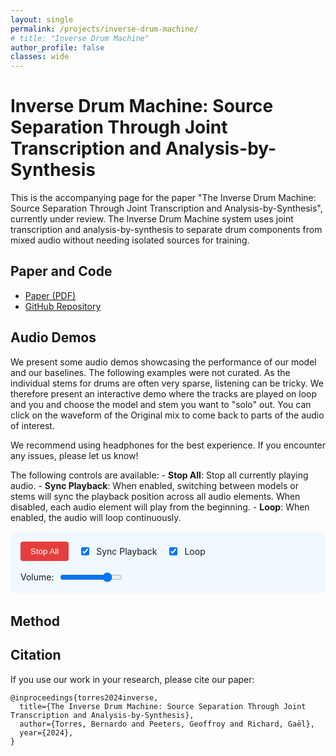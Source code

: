 ```yaml
---
layout: single
permalink: /projects/inverse-drum-machine/
# title: "Inverse Drum Machine"
author_profile: false
classes: wide
---
```


<style>
.track-section {
  margin-bottom: 2.5rem;
  border-bottom: 1px solid #eaeaea;
  padding-bottom: 1.5rem;
}

.track-title {
  font-size: 1.2rem;
  font-weight: bold;
  margin-bottom: 1rem;
  color: #2b6cb0;
}

.comparison-table {
  width: 100%;
  border-collapse: collapse;
  margin-bottom: 1.5rem;
  overflow-x: auto;
  display: block;
}

.comparison-table th, .comparison-table td {
  padding: 0.5rem;
  border: 1px solid #e2e8f0;
}

.comparison-table th {
  background-color: #f7fafc;
  text-align: left;
  font-weight: 600;
}

.comparison-table td {
  background-color: #f8f9fa;
}

.model-name {
  font-weight: 600;
  min-width: 100px;
}

.player-button {
  background-color: #4299e1;
  color: white;
  border: none;
  border-radius: 0.25rem;
  padding: 0.5rem;
  cursor: pointer;
  width: 100%;
  position: relative;
  transition: all 0.2s;
}

.player-button:hover {
  background-color: #3182ce;
}

.player-button.playing {
  background-color: #e53e3e;
}

.player-button.playing:hover {
  background-color: #c53030;
}

.player-button.unavailable {
  background-color: #a0aec0;
  opacity: 0.5;
  cursor: not-allowed;
}

.player-button.unavailable:hover {
  background-color: #a0aec0;
}

.progress-indicator {
  position: absolute;
  bottom: 0;
  left: 0;
  height: 3px;
  width: 0%;
  background-color: rgba(255, 255, 255, 0.7);
  transition: width 0.1s linear;
}

.global-controls {
  display: flex;
  flex-wrap: wrap;
  gap: 1rem;
  margin-bottom: 2rem;
  padding: 1rem;
  background-color: #f0f9ff;
  border-radius: 0.5rem;
  align-items: center;
}

.control-group {
  display: flex;
  align-items: center;
  gap: 0.5rem;
}

.volume-slider {
  width: 100px;
}

.stop-all-button {
  background-color: #e53e3e;
  color: white;
  padding: 0.5rem 1rem;
  border: none;
  border-radius: 0.25rem;
  cursor: pointer;
}

.stop-all-button:hover {
  background-color: #c53030;
}

/* Waveform styles */
.waveform-container {
  margin-bottom: 1.5rem;
}

.waveform {
  height: 80px;
  margin-bottom: 0.5rem;
  background-color: #f7fafc;
  border: 1px solid #e2e8f0;
  border-radius: 4px;
}

.stem-waveform {
  height: 60px;
  margin-bottom: 0.75rem;
  background-color: #f7fafc;
  border: 1px solid #e2e8f0;
  border-radius: 4px;
  display: none; /* Hidden by default */
}

.waveform-label {
  font-size: 0.8rem;
  color: #4a5568;
  margin-bottom: 0.25rem;
  font-weight: 600;
}

@media (max-width: 768px) {
  .comparison-table td, .comparison-table th {
    padding: 0.3rem;
  }
  
  .model-name {
    font-size: 0.8rem;
    min-width: 70px;
  }
  
  .player-button {
    padding: 0.3rem;
    font-size: 0.8rem;
  }
  
  .global-controls {
    flex-direction: column;
    align-items: flex-start;
  }
  
  .control-group.volume {
    width: 100%;
  }
  
  .volume-slider {
    width: 100%;
  }
}
</style>

# Inverse Drum Machine: Source Separation Through Joint Transcription and Analysis-by-Synthesis

This is the accompanying page for the paper "The Inverse Drum Machine: Source Separation Through Joint Transcription and Analysis-by-Synthesis", currently under review. The Inverse Drum Machine system uses joint transcription and analysis-by-synthesis to separate drum components from mixed audio without needing isolated sources for training.

## Paper and Code

- [Paper (PDF)](#) <!-- Add your paper link when available -->
- [GitHub Repository](#) <!-- Add your GitHub repo link -->

<div class="audio-demos-section">
  <h2>Audio Demos</h2>
  
  <p>We present some audio demos showcasing the performance of our model and our baselines. The following examples were not curated. As the individual stems for drums are often very sparse, listening can be tricky. We therefore present an interactive demo where the tracks are played on loop and you and choose the model and stem you want to "solo" out. You can click on the waveform of the Original mix to come back to parts of the audio of interest.
  
  
  We recommend using headphones for the best experience. If you encounter any issues, please let us know!

  The following controls are available:
    - **Stop All**: Stop all currently playing audio.
    - **Sync Playback**: When enabled, switching between models or stems will sync the playback position across all audio elements. When disabled, each audio element will play from the beginning.
    - **Loop**: When enabled, the audio will loop continuously.
  
  </p>


  <div class="global-controls">
    <div class="control-group">
      <button id="stopAllButton" class="stop-all-button">Stop All</button>
    </div>
    <div class="control-group">
      <input type="checkbox" id="syncCheckbox" class="sync-checkbox" checked>
      <label for="syncCheckbox">Sync Playback</label>
    </div>
    <div class="control-group">
      <input type="checkbox" id="loopCheckbox" class="loop-checkbox" checked>
      <label for="loopCheckbox">Loop</label>
    </div>
    <div class="control-group volume">
      <label for="volumeSlider">Volume:</label>
      <input type="range" id="volumeSlider" class="volume-slider" min="0" max="1" step="0.01" value="0.8">
    </div>
  </div>

  <div id="audio-demos"></div>
</div>

<!-- Load WaveSurfer.js -->
<script src="https://unpkg.com/wavesurfer.js@6.6.3/dist/wavesurfer.min.js"></script>

<script>
  document.addEventListener('DOMContentLoaded', () => {
  // Track configuration data
  const tracks = [
    {
      id: "43",
      title: "43_rock_120_beat_4-4.wav, drum kit: portland",
      baseFile: "43_rock_120_beat_4-4_portland"
    },
    {
      id: "93",
      title: "93_hiphop_75_beat_4-4.wav, drum kit: heavy",
      baseFile: "93_hiphop_75_beat_4-4_heavy"
    },
    {
      id: "18",
      title: "18_rock_118_fill_4-4.wav, drum kit: east bay",
      baseFile: "18_rock_118_fill_4-4_east_bay"
    }
    ,
    {
      id: "73",
      title: "73_neworleans-funk_93_fill_4-4.wav, drum kit: heavy",
      baseFile: "73_neworleans-funk_93_fill_4-4_heavy"
    }
    ,
    {
      id: "114",
      title: "114_jazz-fusion_96_beat_4-4.wav, drum kit: heavy",
      baseFile: "114_jazz-fusion_96_beat_4-4_heavy"
    }
  ];
  
  // Models configuration
  const models = [
    { id: "original", name: "Original Mix", instruments: ["full"] },
    { id: "GT", name: "Ground Truth" },
    { id: "Oracle", name: "Oracle" },
    { id: "IDM_masked", name: "IDM masked (Ours)" },
    { id: "IDM_synth", name: "IDM synth (Ours)" },
    { id: "LarsNet", name: "LarsNet" },
    { id: "NMFD", name: "NMFD" }
  ];
  
  // Instrument configuration
  const instruments = [
    { id: "full", name: "Full Mix" },
    { id: "KD", name: "Kick Drum" },
    { id: "SD", name: "Snare Drum" },
    { id: "HH", name: "Hi-Hat" },
    { id: "CY", name: "Crash Cymbal" },
    { id: "TT", name: "Tom-Tom" }
  ];
  
  // UI elements
  const stopAllButton = document.getElementById('stopAllButton');
  const loopCheckbox = document.getElementById('loopCheckbox');
  const syncCheckbox = document.getElementById('syncCheckbox');
  const volumeSlider = document.getElementById('volumeSlider');
  const audioDemosContainer = document.getElementById('audio-demos');
  
  // Audio & waveform state
  let currentlyPlaying = null;
  let currentTrackId = null;
  let audioObjects = {};
  const waveSurfers = {};
  let isUpdatingWaveform = false; // Flag to prevent event loops
  
  // Get color for instrument visualization
  function getInstrumentColor(instrumentId) {
    const colors = {
      'KD': '#e53e3e', // Kick - Red
      'SD': '#dd6b20', // Snare - Orange
      'HH': '#38a169', // Hi-hat - Green
      'CY': '#3182ce', // Cymbal - Blue
      'TT': '#805ad5'  // Tom - Purple
    };
    
    return colors[instrumentId] || '#a0aec0'; // Default gray
  }
  
  // Get lighter version of color for progress
  function getLighterColor(hexColor) {
    // Simple function to lighten a hex color
    let r = parseInt(hexColor.substr(1, 2), 16);
    let g = parseInt(hexColor.substr(3, 2), 16);
    let b = parseInt(hexColor.substr(5, 2), 16);
    
    // Lighten
    r = Math.min(255, r + 40);
    g = Math.min(255, g + 40);
    b = Math.min(255, b + 40);
    
    return `#${r.toString(16).padStart(2, '0')}${g.toString(16).padStart(2, '0')}${b.toString(16).padStart(2, '0')}`;
  }
  
  // Improved checkFileExists function
  function checkFileExists(url) {
    return new Promise((resolve) => {
      console.log(`Checking if file exists: ${url}`);
      const audio = new Audio();
      
      // Set timeout to avoid hanging too long on missing files
      const timeout = setTimeout(() => {
        console.warn(`Timeout checking file: ${url}`);
        resolve(false);
      }, 3000);
      
      audio.oncanplaythrough = () => {
        clearTimeout(timeout);
        console.log(`File exists: ${url}`);
        resolve(true);
      };
      
      audio.onerror = (e) => {
        clearTimeout(timeout);
        console.warn(`File doesn't exist or error loading: ${url}`, e);
        resolve(false);
      };
      
      // Load with cache buster to prevent caching issues
      audio.src = `${url}?t=${new Date().getTime()}`;
    });
  }
  

// Modified parts to fix the eternal loading issue

// 1. First, add a debug function to check file paths more explicitly
function debugFilePath(url) {
  console.log(`Attempting to load file: ${url}`);
  
  // Create an explicit debugging element to show on the page
  const debugElement = document.createElement('div');
  debugElement.style.position = 'fixed';
  debugElement.style.top = '10px';
  debugElement.style.right = '10px';
  debugElement.style.background = 'rgba(0,0,0,0.8)';
  debugElement.style.color = 'white';
  debugElement.style.padding = '10px';
  debugElement.style.zIndex = '9999';
  debugElement.style.maxWidth = '300px';
  debugElement.style.fontSize = '12px';
  debugElement.textContent = `Testing: ${url}`;
  document.body.appendChild(debugElement);
  
  // Create an image object to test if the server responds at all
  const ping = new XMLHttpRequest();
  ping.open('HEAD', url.substring(0, url.lastIndexOf('/')), true);
  ping.onreadystatechange = function() {
    if (ping.readyState === 4) {
      debugElement.textContent += `\nServer response: ${ping.status}`;
      
      // Clean up after 5 seconds
      setTimeout(() => {
        document.body.removeChild(debugElement);
      }, 5000);
    }
  };
  ping.send();
  
  return url;
}

async function initializeStemWaveform(track, model, instrument) {
  const stemWaveformId = `stem-waveform-${track.id}`;
  const stemWavesurferId = `wavesurfer-stem-${track.id}`;
  
  // Get the container
  const stemWaveformContainer = document.getElementById(stemWaveformId);
  if (!stemWaveformContainer) {
    console.error(`Stem waveform container not found: ${stemWaveformId}`);
    return null;
  }
  
  // Get instrument ID correctly - whether it's passed as object or string
  const instrumentId = instrument.id || instrument;
  
  // Get instrument name for the label
  const instrumentObj = instruments.find(i => i.id === instrumentId);
  const instrumentName = instrumentObj ? instrumentObj.name : instrumentId;
  
  // Update the label
  const stemLabel = document.getElementById(`stem-label-${track.id}`);
  if (stemLabel) {
    stemLabel.textContent = `${model.name} - ${instrumentName}`;
    stemLabel.style.color = getInstrumentColor(instrumentId);
  }
  
  // Show the container
  stemWaveformContainer.style.display = 'block';
  
  // Determine audio path
  const audioPath = `/assets/audio/inverse-drum-machine/${model.id}/${track.baseFile}_${instrumentId}.wav`;
  
  // Cleanup existing waveform
  if (waveSurfers[stemWavesurferId]) {
    waveSurfers[stemWavesurferId].destroy();
    delete waveSurfers[stemWavesurferId];
  }
  
  // Create new waveform with normalization for better visualization
  const stemWs = WaveSurfer.create({
    container: stemWaveformContainer,
    waveColor: getInstrumentColor(instrumentId),
    progressColor: getLighterColor(getInstrumentColor(instrumentId)),
    height: 60,
    responsive: true,
    barWidth: 2,
    cursorWidth: 1,
    interact: true,
    normalize: true,  // Normalize waveform for better visualization
    backend: 'MediaElement',  // Use MediaElement backend for better compatibility
    // Additional visualization enhancements
    barGap: 1,  // Add slight gap between bars
    barRadius: 1  // Round the bars slightly
  });
  
  // Apply extra amplitude boost for hi-hats and similar instruments
  if (instrumentId === 'HH' || instrumentId === 'CY') {
    // These are typically lower amplitude
    stemWs.params.amplitude = 2;  // Boost amplitude for visualization
  }
  
  // Configure events
  stemWs.on('ready', () => {
    stemWs.setMute(true);
  });
  
  // Load the audio
  stemWs.load(audioPath);
  
  // Store the WaveSurfer instance
  waveSurfers[stemWavesurferId] = stemWs;
  
  return stemWs;
}
  


  // Improved function to hide the stem waveform
  function hideStemWaveform(trackId) {
    console.log(`Hiding stem waveform for track ${trackId}`);
    const stemWaveformContainer = document.getElementById(`stem-waveform-${trackId}`);
    if (stemWaveformContainer) {
      stemWaveformContainer.style.display = 'none';
    }
    
    // Reset the label
    const stemLabel = document.getElementById(`stem-label-${trackId}`);
    if (stemLabel) {
      stemLabel.textContent = 'Selected Stem';
      stemLabel.style.color = '';
    }
    
    // Clean up the wavesurfer instance
    const stemWavesurferId = `wavesurfer-stem-${trackId}`;
    if (waveSurfers[stemWavesurferId]) {
      try {
        waveSurfers[stemWavesurferId].destroy();
        delete waveSurfers[stemWavesurferId];
      } catch (e) {
        console.warn(`Error destroying stem waveform:`, e);
      }
    }
  }
  
  // Build the track sections
  tracks.forEach(track => {
    // Create track section
    const trackSection = document.createElement('div');
    trackSection.className = 'track-section';
    trackSection.id = `track-${track.id}`;
    
    // Add track title
    const trackTitle = document.createElement('h3');
    trackTitle.className = 'track-title';
    trackTitle.textContent = track.title;
    trackSection.appendChild(trackTitle);
    
    // Create waveform container
    const waveformContainer = document.createElement('div');
    waveformContainer.className = 'waveform-container';
    
    // Add mixture waveform label
    const mixLabel = document.createElement('div');
    mixLabel.className = 'waveform-label';
    mixLabel.textContent = 'Original Mix';
    waveformContainer.appendChild(mixLabel);
    
    // Add main waveform container
    const wfDiv = document.createElement('div');
    wfDiv.className = 'waveform';
    wfDiv.id = `waveform-${track.id}`;
    waveformContainer.appendChild(wfDiv);
    
    // Add stem waveform label
    const stemLabel = document.createElement('div');
    stemLabel.className = 'waveform-label';
    stemLabel.id = `stem-label-${track.id}`;
    stemLabel.textContent = 'Selected Stem';
    waveformContainer.appendChild(stemLabel);
    
    // Add stem waveform container
    const stemWfDiv = document.createElement('div');
    stemWfDiv.className = 'stem-waveform';
    stemWfDiv.id = `stem-waveform-${track.id}`;
    waveformContainer.appendChild(stemWfDiv);
    
    trackSection.appendChild(waveformContainer);
    
    // Create table
    const table = document.createElement('table');
    table.className = 'comparison-table';
    
    // Create table header
    const thead = document.createElement('thead');
    const headerRow = document.createElement('tr');
    
    // Empty cell for model names
    const emptyHeader = document.createElement('th');
    emptyHeader.textContent = 'Model / Instrument';
    headerRow.appendChild(emptyHeader);
    
    // Filter instruments based on model
    const displayInstruments = instruments.filter(instr => 
      instr.id !== "full" || (instr.id === "full" && models.some(m => m.instruments && m.instruments.includes("full")))
    );
    
    // Add instrument headers
    displayInstruments.forEach(instrument => {
      if (instrument.id !== "full") {
        const th = document.createElement('th');
        th.textContent = instrument.name;
        th.dataset.instrument = instrument.id;
        th.style.color = getInstrumentColor(instrument.id);
        headerRow.appendChild(th);
      }
    });
    
    thead.appendChild(headerRow);
    table.appendChild(thead);
    
    // Create table body
    const tbody = document.createElement('tbody');
    
    // Add model rows
    models.forEach(model => {
      const row = document.createElement('tr');
      row.dataset.model = model.id;
      
      const modelCell = document.createElement('td');
      modelCell.className = 'model-name';
      modelCell.textContent = model.name;
      row.appendChild(modelCell);
      
      if (model.id === "original") {
        const fullMixCell = document.createElement('td');
        fullMixCell.colSpan = displayInstruments.length - 1;
        
        const audioId = `${track.id}_${model.id}_full`;
        const audioPath = `/assets/audio/inverse-drum-machine/GT/${track.baseFile}_mix.wav`;
        
        const button = createPlayerButton(audioId, audioPath, track.id, model.id, "full");
        fullMixCell.appendChild(button);
        row.appendChild(fullMixCell);
      } else {
        displayInstruments.forEach(instrument => {
          if (instrument.id === "full") return;
          
          const cell = document.createElement('td');
          const audioId = `${track.id}_${model.id}_${instrument.id}`;
          const audioPath = `/assets/audio/inverse-drum-machine/${model.id}/${track.baseFile}_${instrument.id}.wav`;
          const button = createPlayerButton(audioId, audioPath, track.id, model.id, instrument.id);
          cell.appendChild(button);
          row.appendChild(cell);
        });
      }
      
      tbody.appendChild(row);
    });
    
    table.appendChild(tbody);
    trackSection.appendChild(table);
    audioDemosContainer.appendChild(trackSection);
    
    // Initialize WaveSurfer for this track
    const ws = WaveSurfer.create({
      container: `#waveform-${track.id}`,
      waveColor: '#ccd6f6',
      progressColor: '#4c51bf',
      height: 80,
      responsive: true,
      barWidth: 2,
      cursorWidth: 1,
      interact: true
    });
    
    // Load the original track mix
    ws.load(`/assets/audio/inverse-drum-machine/GT/${track.baseFile}_mix.wav`);
    
    // Configure WaveSurfer events
    ws.on('ready', () => {
      console.log(`WaveSurfer ready for track ${track.id}`);
      ws.setMute(true); // Mute wavesurfer, we'll use our own audio elements
    });
    
    ws.on('seek', position => {
      if (isUpdatingWaveform) return;
      if (currentTrackId !== track.id) return;
      
      // When user seeks in waveform, sync all audio elements for this track
      const t = ws.getDuration() * position;
      Object.keys(audioObjects)
        .filter(id => id.startsWith(track.id))
        .forEach(id => {
          const audio = audioObjects[id];
          if (Math.abs(audio.currentTime - t) > 0.1) {
            audio.currentTime = t;
          }
        });
      
      // Also sync stem waveform if visible
      const stemWavesurferId = `wavesurfer-stem-${track.id}`;
      if (waveSurfers[stemWavesurferId] && waveSurfers[stemWavesurferId].isReady) {
        try {
          isUpdatingWaveform = true;
          waveSurfers[stemWavesurferId].seekTo(position);
          setTimeout(() => { isUpdatingWaveform = false; }, 5);
        } catch (e) {
          isUpdatingWaveform = false;
          console.warn(`Error updating stem waveform position:`, e);
        }
      }
    });
    
    // Handle waveform errors
    ws.on('error', err => {
      console.warn('WaveSurfer error:', err);
    });
    
    // Store WaveSurfer instance
    waveSurfers[track.id] = ws;
  });
  
  // Create player button helper
  function createPlayerButton(audioId, audioPath, trackId, modelId, instrumentId) {
    const button = document.createElement('button');
    button.className = 'player-button';
    button.textContent = 'Play';
    button.dataset.id = audioId;
    button.dataset.track = trackId;
    button.dataset.model = modelId;
    button.dataset.instrument = instrumentId;
    
    const progress = document.createElement('div');
    progress.className = 'progress-indicator';
    button.appendChild(progress);
    
    button.addEventListener('click', () => handlePlayClick(audioId, audioPath, trackId, modelId, instrumentId));
    return button;
  }
  
  // Update progress indicator
  function updateProgress(audioId) {
    const audio = audioObjects[audioId];
    const btn = document.querySelector(`button[data-id="${audioId}"]`);
    const prog = btn && btn.querySelector('.progress-indicator');
    
    if (prog && audio && audio.duration) {
      prog.style.width = `${(audio.currentTime / audio.duration) * 100}%`;
    }
  }
  
  // Handle play/stop with waveform sync
  async function handlePlayClick(audioId, audioPath, trackId, modelId, instrumentId) {
    // If same clip, just toggle stop
    if (currentlyPlaying === audioId) {
      stopAudio();
      return;
    }
    
    const ws = waveSurfers[trackId];
    const isSameTrack = trackId === currentTrackId;
    let startPos = 0;
    
    if (isSameTrack && syncCheckbox.checked && currentlyPlaying) {
      startPos = audioObjects[currentlyPlaying]?.currentTime || 0;
    }
    
    if (currentlyPlaying) {
      stopAudio(false);
    }
    
    // Initialize stem waveform if not original mix
    if (modelId !== "original" && instrumentId !== "full") {
      console.log(`Preparing stem waveform for ${modelId}/${instrumentId}`);
      
      // Make sure stem container is visible for debugging
      const stemWaveformContainer = document.getElementById(`stem-waveform-${trackId}`);
      if (stemWaveformContainer) {
        stemWaveformContainer.style.display = 'block';
      }
      
      const stemLabel = document.getElementById(`stem-label-${trackId}`);
      if (stemLabel) {
        stemLabel.textContent = `Loading ${modelId} - ${instrumentId}...`;
        stemLabel.style.color = getInstrumentColor(instrumentId);
      }
      
      try {
        const track = tracks.find(t => t.id === trackId);
        const model = models.find(m => m.id === modelId);
        
        if (!track || !model) {
          console.error(`Could not find track or model: ${trackId}/${modelId}`);
          hideStemWaveform(trackId);
        } else {
          await initializeStemWaveform(track, model, instrumentId);
        }
      } catch (error) {
        console.error(`Error initializing stem waveform:`, error);
        hideStemWaveform(trackId);
      }
    } else {
      // Hide stem waveform for original mix
      hideStemWaveform(trackId);
    }
    
    // Create or reuse audio element
    if (!audioObjects[audioId]) {
      const audio = new Audio(audioPath);
      audio.preload = 'auto';
      audio.dataset.track = trackId;
      
      audio.addEventListener('error', (e) => {
        console.warn(`Audio error for ${audioId}:`, e);
        const btn = document.querySelector(`button[data-id="${audioId}"]`);
        if (btn) { 
          btn.classList.add('unavailable'); 
          btn.textContent = 'N/A'; 
        }
        
        // Hide stem waveform if audio fails
        hideStemWaveform(trackId);
      });
      
      // Update progress on timeupdate
      audio.addEventListener('timeupdate', () => {
  if (currentlyPlaying !== audioId) return;
  
  // Update button progress
  updateProgress(audioId);
  
  // Get current position
  const currentPos = audio.currentTime / (audio.duration || 1);
  if (isNaN(currentPos)) return;
  
  // Always update main waveform position
  if (ws && ws.isReady && currentTrackId === trackId) {
    if (!isUpdatingWaveform) {
      isUpdatingWaveform = true;
      try {
        // Update main waveform
        ws.seekTo(currentPos);
        
        // Immediately update stem waveform with the EXACT same position
        const stemWavesurferId = `wavesurfer-stem-${trackId}`;
        if (waveSurfers[stemWavesurferId] && waveSurfers[stemWavesurferId].isReady) {
          // Force exact position match
          waveSurfers[stemWavesurferId].seekTo(currentPos);
        }
        
        setTimeout(() => { isUpdatingWaveform = false; }, 5);
      } catch (e) {
        isUpdatingWaveform = false;
        console.warn('Error updating waveform position:', e);
      }
    }
  }
});
      
      audio.addEventListener('ended', () => {
        if (!audio.loop) {
          resetPlayButton(audioId);
          currentlyPlaying = null;
          currentTrackId = null;
        }
      });
      
      audioObjects[audioId] = audio;
    }
    
    const audio = audioObjects[audioId];
    audio.volume = parseFloat(volumeSlider.value);
    audio.loop = loopCheckbox.checked;
    
    // Set starting position if needed
    if (ws && ws.isReady && isSameTrack && syncCheckbox.checked && startPos > 0) {
      try {
        audio.currentTime = startPos;
        isUpdatingWaveform = true;
        ws.seekTo(startPos / (ws.getDuration() || 1));
        
        // Also set stem waveform position
        const stemWavesurferId = `wavesurfer-stem-${trackId}`;
        if (waveSurfers[stemWavesurferId] && waveSurfers[stemWavesurferId].isReady) {
          waveSurfers[stemWavesurferId].seekTo(startPos / (waveSurfers[stemWavesurferId].getDuration() || 1));
        }
        
        setTimeout(() => { isUpdatingWaveform = false; }, 5);
      } catch (e) {
        isUpdatingWaveform = false;
        console.warn('Error setting start position:', e);
      }
    }
    
    // Play audio with error handling
    const playPromise = audio.play();
    if (playPromise !== undefined) {
      playPromise
        .then(() => {
          const btn = document.querySelector(`button[data-id="${audioId}"]`);
          if (btn) { 
            btn.textContent = 'Stop'; 
            btn.classList.add('playing'); 
          }
          
          currentlyPlaying = audioId;
          currentTrackId = trackId;
          
          // Start waveform animation
          if (ws && ws.isReady) {
            ws.play();
            ws.setMute(true);
          }
          
          // Also play stem waveform if visible
          const stemWavesurferId = `wavesurfer-stem-${trackId}`;
          if (waveSurfers[stemWavesurferId] && waveSurfers[stemWavesurferId].isReady) {
            try {
              waveSurfers[stemWavesurferId].play();
              waveSurfers[stemWavesurferId].setMute(true);
            } catch (e) {
              console.warn(`Error playing stem waveform:`, e);
            }
          }
        })
        .catch(err => {
          console.error('Error playing audio:', err);
          const btn = document.querySelector(`button[data-id="${audioId}"]`);
          if (btn) { 
            btn.classList.add('unavailable'); 
            btn.textContent = 'Error'; 
          }
        });
    } else {
      // Fallback for browsers without promise support
      const btn = document.querySelector(`button[data-id="${audioId}"]`);
      if (btn) { 
        btn.textContent = 'Stop'; 
        btn.classList.add('playing'); 
      }
      
      currentlyPlaying = audioId;
      currentTrackId = trackId;
      
      // Start waveform animation
      if (ws && ws.isReady) {
        ws.play();
        ws.setMute(true);
      }
    }
  }
  
  // Stop audio + waveform
  function stopAudio(resetTrackInfo = true) {
    if (!currentlyPlaying) return;
    
    // Stop audio
    const audio = audioObjects[currentlyPlaying];
    if (audio) {
      try {
        audio.pause();
      } catch (e) {
        console.warn('Error pausing audio:', e);
      }
    }
    
    // Stop main waveform
    const ws = waveSurfers[currentTrackId];
    if (ws && ws.isReady) {
      try {
        ws.pause();
      } catch (e) {
        console.warn('Error pausing wavesurfer:', e);
      }
    }
    
    // Pause stem waveform
    const stemWavesurferId = `wavesurfer-stem-${currentTrackId}`;
    if (waveSurfers[stemWavesurferId] && waveSurfers[stemWavesurferId].isReady) {
      try {
        waveSurfers[stemWavesurferId].pause();
      } catch (e) {
        console.warn(`Error pausing stem waveform:`, e);
      }
    }
    
    resetPlayButton(currentlyPlaying);
    currentlyPlaying = null;
    if (resetTrackInfo) currentTrackId = null;
  }
  
  function resetPlayButton(audioId) {
    const btn = document.querySelector(`button[data-id="${audioId}"]`);
    if (btn) { 
      btn.textContent = 'Play'; 
      btn.classList.remove('playing'); 
    }
  }
  
  // Wire up global controls
  stopAllButton.addEventListener('click', () => stopAudio(true));
  
  volumeSlider.addEventListener('input', () => {
    const volume = parseFloat(volumeSlider.value);
    if (currentlyPlaying && audioObjects[currentlyPlaying]) {
      try {
        audioObjects[currentlyPlaying].volume = volume;
      } catch (e) {
        console.warn('Error setting volume:', e);
      }
    }
  });
  
  loopCheckbox.addEventListener('change', () => {
    const isLooping = loopCheckbox.checked;
    if (currentlyPlaying && audioObjects[currentlyPlaying]) {
      try {
        audioObjects[currentlyPlaying].loop = isLooping;
      } catch (e) {
        console.warn('Error setting loop:', e);
      }
    }
  });
  
  // Cleanup function for page unload
  window.addEventListener('beforeunload', () => {
    // Stop any playing audio first
    stopAudio(true);
    
    // Destroy WaveSurfer instances to free resources
    Object.values(waveSurfers).forEach(ws => {
      if (ws && typeof ws.destroy === 'function') {
        try {
          ws.destroy();
        } catch (e) {
          console.warn('Error destroying WaveSurfer:', e);
        }
      }
    });
    
    // Clear audio objects
    Object.values(audioObjects).forEach(audio => {
      if (audio) {
        try {
          audio.src = '';
          audio.load();
        } catch (e) {
          console.warn('Error cleaning up audio:', e);
        }
      }
    });
  });
});
</script>

## Method


## Citation

If you use our work in your research, please cite our paper:

```
@inproceedings{torres2024inverse,
  title={The Inverse Drum Machine: Source Separation Through Joint Transcription and Analysis-by-Synthesis},
  author={Torres, Bernardo and Peeters, Geoffroy and Richard, Gaël},
  year={2024},
}
```

